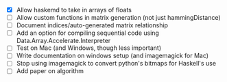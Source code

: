 - [x] Allow haskemd to take in arrays of floats
- [ ] Allow custom functions in matrix generation (not just hammingDistance)
- [ ] Document indices/auto-generated matrix relationship
- [ ] Add an option for compiling sequential code using Data.Array.Accelerate.Interpreter
- [ ] Test on Mac (and Windows, though less important)
- [ ] Write documentation on windows setup (and imagemagick for Mac)
- [ ] Stop using imagemagick to convert python's bitmaps for Haskell's use
- [ ] Add paper on algorithm
